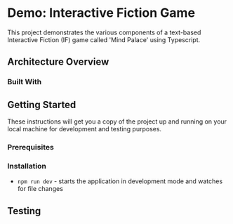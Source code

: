 # Demo: Interactive Fiction Game

This project demonstrates the various components of a text-based Interactive Fiction (IF) game called 'Mind Palace'
using Typescript.

## Architecture Overview

### Built With

## Getting Started

These instructions will get you a copy of the project up and running on your local machine for development and testing
purposes.

### Prerequisites

### Installation

*   `npm run dev` - starts the application in development mode and watches for file changes

## Testing
